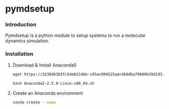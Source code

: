 # pymdsetup

### Introduction
Pymdsetup is a python module to setup systems to run a molecular
dynamics simulation.

### Installation
1. Download & Install Anaconda5

   ```bash
   wget https://3230d63b5fc54e62148e-c95ac804525aac4b6dba79b00b39d1d3.ssl.cf1.rackcdn.com/Anaconda2-2.5.0-Linux-x86_64.sh

   bash Anaconda2-2.5.0-Linux-x86_64.sh
   ```
2. Create an Anaconda environment

   ```bash
   conda create --name
   ```